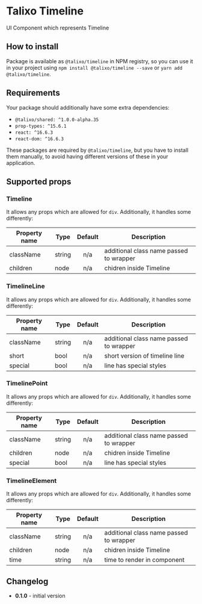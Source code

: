 # Talixo Timeline

UI Component which represents Timeline

## How to install

Package is available as `@talixo/timeline` in NPM registry, so you can use it in your project
using `npm install @talixo/timeline --save` or `yarn add @talixo/timeline`.

## Requirements

Your package should additionally have some extra dependencies:

- `@talixo/shared: ^1.0.0-alpha.35`
- `prop-types: ^15.6.1`
- `react: ^16.6.3`
- `react-dom: ^16.6.3`

These packages are required by `@talixo/timeline`, but you have to install them manually,
to avoid having different versions of these in your application.

## Supported props

### Timeline
It allows any props which are allowed for `div`. Additionally, it handles some differently:

Property name | Type      | Default | Description                    
--------------|-----------|:-------:|--------------------------------
className     | string    | n/a     | additional class name passed to wrapper
children      | node      | n/a     | chidren inside Timeline

### TimelineLine
It allows any props which are allowed for `div`. Additionally, it handles some differently:

Property name | Type      | Default | Description                    
--------------|-----------|:-------:|--------------------------------
className     | string    | n/a     | additional class name passed to wrapper
short         | bool      | n/a     | short version of timeline line
special       | bool      | n/a     | line has special styles

### TimelinePoint
It allows any props which are allowed for `div`. Additionally, it handles some differently:

Property name | Type      | Default | Description                    
--------------|-----------|:-------:|--------------------------------
className     | string    | n/a     | additional class name passed to wrapper
children      | node      | n/a     | chidren inside Timeline
special       | bool      | n/a     | line has special styles

### TimelineElement
It allows any props which are allowed for `div`. Additionally, it handles some differently:

Property name | Type      | Default | Description                    
--------------|-----------|:-------:|--------------------------------
className     | string    | n/a     | additional class name passed to wrapper
children      | node      | n/a     | chidren inside Timeline
time          | string    | n/a     | time to render in component

## Changelog

- **0.1.0** - initial version
